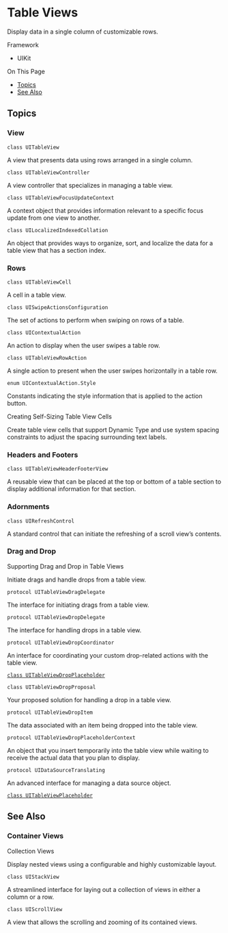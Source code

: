 # Table Views

Display data in a single column of customizable rows.

Framework

- UIKit

On This Page

- [Topics](https://developer.apple.com/documentation/uikit/views_and_controls/table_views#topics)
- [See Also](https://developer.apple.com/documentation/uikit/views_and_controls/table_views#see-also)

## Topics

### View

```
class UITableView
```

A view that presents data using rows arranged in a single column.

```
class UITableViewController
```

A view controller that specializes in managing a table view. 

```
class UITableViewFocusUpdateContext
```

A context object that provides information relevant to a specific focus update from one view to another.

```
class UILocalizedIndexedCollation
```

An object that provides ways to organize, sort, and localize the data for a table view that has a section index. 

### Rows

```
class UITableViewCell
```

A cell in a table view.

```
class UISwipeActionsConfiguration
```

The set of actions to perform when swiping on rows of a table.

```
class UIContextualAction
```

An action to display when the user swipes a table row.

```
class UITableViewRowAction
```

A single action to present when the user swipes horizontally in a table row. 

```
enum UIContextualAction.Style
```

Constants indicating the style information that is applied to the action button. 

Creating Self-Sizing Table View Cells

Create table view cells that support Dynamic Type and use system spacing constraints to adjust the spacing surrounding text labels.

### Headers and Footers

```
class UITableViewHeaderFooterView
```

A reusable view that can be placed at the top or bottom of a table section to display additional information for that section.

### Adornments

```
class UIRefreshControl
```

A standard control that can initiate the refreshing of a scroll view’s contents. 

### Drag and Drop

Supporting Drag and Drop in Table Views

Initiate drags and handle drops from a table view.

```
protocol UITableViewDragDelegate
```

The interface for initiating drags from a table view.

```
protocol UITableViewDropDelegate
```

The interface for handling drops in a table view.

```
protocol UITableViewDropCoordinator
```

An interface for coordinating your custom drop-related actions with the table view.

[`class UITableViewDropPlaceholder`](https://developer.apple.com/documentation/uikit/uitableviewdropplaceholder)

```
class UITableViewDropProposal
```

Your proposed solution for handling a drop in a table view.

```
protocol UITableViewDropItem
```

The data associated with an item being dropped into the table view.

```
protocol UITableViewDropPlaceholderContext
```

An object that you insert temporarily into the table view while waiting to receive the actual data that you plan to display.

```
protocol UIDataSourceTranslating
```

An advanced interface for managing a data source object.

[`class UITableViewPlaceholder`](https://developer.apple.com/documentation/uikit/uitableviewplaceholder)

## See Also

### Container Views

Collection Views

Display nested views using a configurable and highly customizable layout.

```
class UIStackView
```

A streamlined interface for laying out a collection of views in either a column or a row. 

```
class UIScrollView
```

A view that allows the scrolling and zooming of its contained views.